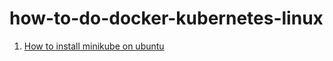 # how-to-do-docker-kubernetes-linux

1.  [How to install minikube on ubuntu](https://computingforgeeks.com/how-to-install-minikube-on-ubuntu-18-04/)
